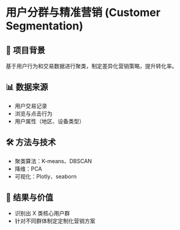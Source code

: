 # 用户分群与精准营销 (Customer Segmentation)

## 📌 项目背景
基于用户行为和交易数据进行聚类，制定差异化营销策略，提升转化率。

## 📊 数据来源
- 用户交易记录
- 浏览与点击行为
- 用户属性（地区、设备类型）

## 🛠 方法与技术
- 聚类算法：K-means、DBSCAN
- 降维：PCA
- 可视化：Plotly、seaborn

## 🎯 结果与价值
- 识别出 X 类核心用户群
- 针对不同群体制定定制化营销方案

